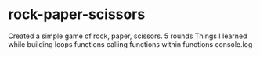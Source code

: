 # rock-paper-scissors
Created a simple game of rock, paper, scissors.
5 rounds
Things I learned while building
loops
functions
calling functions within functions
console.log
